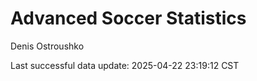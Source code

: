 # Advanced Soccer Statistics
Denis Ostroushko

<!-- gfm -->

Last successful data update: 2025-04-22 23:19:12 CST
